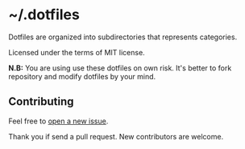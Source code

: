 # ~/.dotfiles

Dotfiles are organized into subdirectories that represents categories.

Licensed under the terms of MIT license.

**N.B:** You are using use these dotfiles on own risk. It's better to fork
repository and modify dotfiles by your mind.

## Contributing

Feel free to [open a new issue](https://github.com/ZDroid/dotfiles/issues/new).

Thank you if send a pull request. New contributors are welcome.